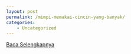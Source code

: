```yaml
---
layout: post
permalink: /mimpi-memakai-cincin-yang-banyak/
categories:
    - Uncategorized
---
```


[Baca Selengkapnya](/02)